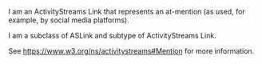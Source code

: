 I am an ActivityStreams Link that represents an at-mention (as used, for example, by social media platforms).

I am a subclass of ASLink and subtype of ActivityStreams Link.

See https://www.w3.org/ns/activitystreams#Mention for more information.